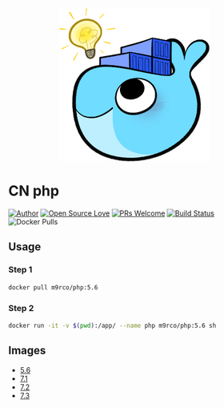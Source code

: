 <p align="center">
<img src="logo.png" width=300/>
</p>

# CN php 

<p align="center">
  
[![Author](https://img.shields.io/badge/Author-m9rco-Green.svg?style=flat&logo=tinder)](https://about.me/pushaowei/)
[![Open Source Love](https://badges.frapsoft.com/os/v2/open-source.svg?v=102)](https://travis-ci.org/m9rco/php/)
[![PRs Welcome](https://img.shields.io/badge/PRs-welcome-brightgreen.svg?style=flat-square)](https://github.com/m9rco/php/pulls)
[![Build Status](https://travis-ci.org/m9rco/php.svg?branch=master)](https://travis-ci.org/m9rco/php) 
![Docker Pulls](https://img.shields.io/docker/pulls/m9rco/php.svg?style=flat-square)

</p>

## Usage

### Step 1

```sh
docker pull m9rco/php:5.6 
```

### Step 2

```sh
docker run -it -v $(pwd):/app/ --name php m9rco/php:5.6 sh
```

## Images

- [5.6](5.6)
- [7.1](7.1)
- [7.2](7.2)
- [7.3](7.3)
